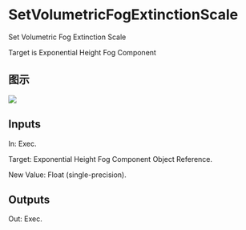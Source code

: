 # SetVolumetricFogExtinctionScale

Set Volumetric Fog Extinction Scale

Target is Exponential Height Fog Component

## 图示

![]($-20221218-20403232.png)

## Inputs

In: Exec.

Target: Exponential Height Fog Component Object Reference.

New Value: Float (single-precision).  

## Outputs

Out: Exec.

